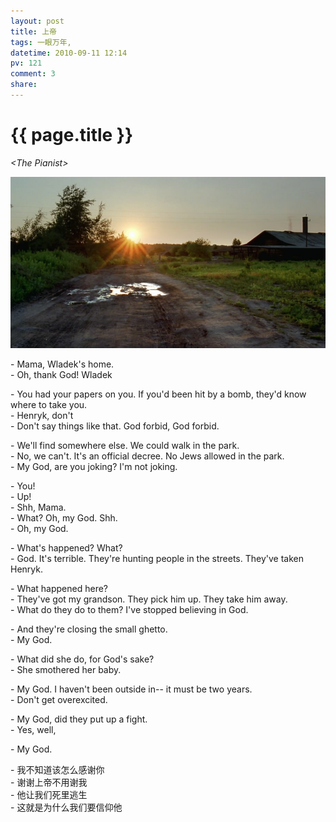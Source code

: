```yaml
---
layout: post
title: 上帝
tags: 一眼万年,
datetime: 2010-09-11 12:14
pv: 121
comment: 3
share: 
---
```


{{ page.title }}
================

 <p><em>&lt;The Pianist&gt;</em></p><p><em><img small="0" src="/images/5e8cc10a4f4ae95a94ca6b66.jpg"                                       /><br /></em></p><p>- Mama, Wladek's home.<br />- Oh, thank God! Wladek</p><p>- You had your papers on you. If you'd been hit by a bomb, they'd know where to take you.<br />- Henryk, don't<br />- Don't say things like that. God forbid, God forbid.</p><p>- We'll find somewhere else. We could walk in the park.<br />- No, we can't. It's an official decree. No Jews allowed in the park.<br />- My God, are you joking? I'm not joking.</p><p>- You!<br />- Up!<br />- Shh, Mama.<br />- What? Oh, my God. Shh.<br />- Oh, my God.</p><p>- What's happened? What? <br />- God. It's terrible. They're hunting people in the streets. They've taken Henryk.</p><p>- What happened here?<br />- They've got my grandson. They pick him up. They take him away.<br />- What do they do to them? I've stopped believing in God.</p><p>- And they're closing the small ghetto.<br />- My God.</p><p>- What did she do, for God's sake?<br />- She smothered her baby.</p><p>- My God. I haven't been outside in-- it must be two years.<br />- Don't get overexcited.</p><p>- My God, did they put up a fight.<br />- Yes, well,</p><p>- My God.</p><p>- 我不知道该怎么感谢你<br />- 谢谢上帝不用谢我<br />- 他让我们死里逃生<br />- 这就是为什么我们要信仰他</p> 


